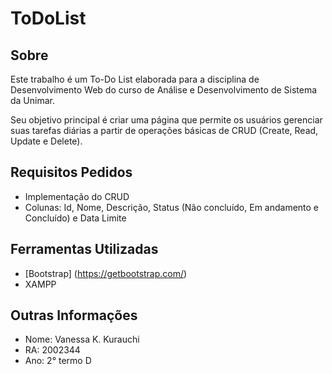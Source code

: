# ToDoList

## Sobre
<p>Este trabalho é um To-Do List elaborada para a disciplina de Desenvolvimento Web do curso de Análise e Desenvolvimento de Sistema da Unimar.</p>

<p>Seu objetivo principal é criar uma página que permite os usuários gerenciar suas tarefas diárias a partir de operações básicas de CRUD (Create, Read, Update e Delete).</p>

## Requisitos Pedidos
- Implementação do CRUD
- Colunas: Id, Nome, Descrição, Status (Não concluído, Em andamento e Concluído) e Data Limite

## Ferramentas Utilizadas
- [Bootstrap] (https://getbootstrap.com/)
- XAMPP

## Outras Informações
  - Nome: Vanessa K. Kurauchi
  - RA: 2002344
  - Ano: 2° termo D








